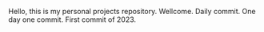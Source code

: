 Hello, this is my personal projects repository.
Wellcome.
Daily commit. One day one commit.
First commit of 2023.
